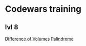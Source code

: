 # Codewars training

## lvl 8

[Difference of Volumes](https://www.codewars.com/kata/58cb43f4256836ed95000f97/train/javascript)
[Palindrome](https://www.codewars.com/kata/57a1fd2ce298a731b20006a4/train/javascript)
